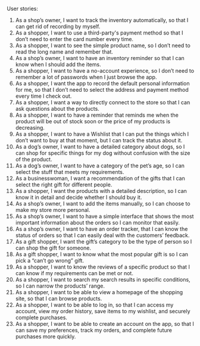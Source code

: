  
User stories:
1. As a shop’s owner, I want to track the inventory automatically, so that I can get rid of recording by myself.
2. As a shopper, I want to use a third-party's payment method so that I don’t need to enter the card number every time.
3. As a shopper, I want to see the simple product name, so I don’t need to read the long name and remember that.
4. As a shop’s owner, I want to have an inventory reminder so that I can know when I should add the items.
5. As a shopper, I want to have a no-account experience, so I don’t need to remember a lot of passwords when I just browse the app.
6. As a shopper, I want the app to record the default personal information for me, so that I don’t need to select the address and payment method every time I check out.
7. As a shopper, I want a way to directly connect to the store so that I can ask questions about the products.
8. As a shopper, I want to have a reminder that reminds me when the product will be out of stock soon or the price of my products is decreasing.
9. As a shopper, I want to have a Wishlist that I can put the things which I don’t want to buy at that moment, but I can track the status about it.
10. As a dog’s owner, I want to have a detailed category about dogs, so I can shop for specific things for my dog without confusion with the size of the product.
11. As a dog’s owner, I want to have a category of the pet’s age, so I can select the stuff that meets my requirements.
12. As a businesswoman, I want a recommendation of the gifts that I can select the right gift for different people.
13. As a shopper, I want the products with a detailed description, so I can know it in detail and decide whether I should buy it.
14. As a shop’s owner, I want to add the items manually, so I can choose to make my store more personal.
15. As a shop’s owner, I want to have a simple interface that shows the most important information about the orders so I can monitor that easily.
16. As a shop’s owner, I want to have an order tracker, that I can know the status of orders so that I can easily deal with the customers’ feedback.
17. As a gift shopper, I want the gift’s category to be the type of person so I can shop the gift for someone.
18. As a gift shopper, I want to know what the most popular gift is so I can pick a “can’t go wrong” gift.
19. As a shopper, I want to know the reviews of a specific product so that I can know if my requirements can be met or not.
20. As a shopper, I want to search my search results in specific conditions, so I can narrow the products’ range.
21. As a shopper, I want to be able to view a homepage of the shopping site, so that I can browse products. 
22. As a shopper, I want to be able to log in, so that I can access my account, view my order history, save items to my wishlist, and securely complete purchases.
23. As a shopper, I want to be able to create an account on the app, so that I can save my preferences, track my orders, and complete future purchases more quickly.




